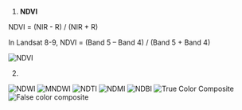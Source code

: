 
1. **NDVI**

NDVI = (NIR - R) / (NIR + R)

In Landsat 8-9, NDVI = (Band 5 – Band 4) / (Band 5 + Band 4)

![NDVI](https://github.com/user-attachments/assets/2fa13029-be0b-49d5-9b78-7a468caf4c0d)

2. 
![NDWI](https://github.com/user-attachments/assets/a0a71dcc-b449-45a0-b6bd-d0e9057d8e0c)
![MNDWI](https://github.com/user-attachments/assets/554f0eb0-85df-46ad-ba4a-46ac2f8a77af)
![NDTI](https://github.com/user-attachments/assets/20ef7fbd-94b2-49fb-8cbf-e0303406ae57)
![NDMI](https://github.com/user-attachments/assets/c715395b-1ad2-4da4-83f6-d7530018254e)
![NDBI](https://github.com/user-attachments/assets/f5088209-205b-4bc0-8c95-3aa509d36b4e)
![True Color Composite](https://github.com/user-attachments/assets/bf82d9cd-1275-4f85-982b-0118abf569ed)
![False color composite](https://github.com/user-attachments/assets/1e8dd36c-6b70-4b58-ac0b-5eefe002df12)
